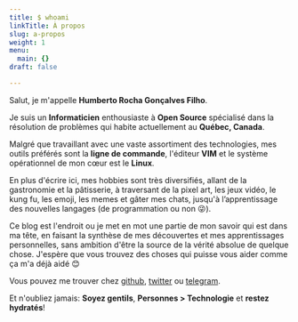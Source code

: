 ```yaml
---
title: $ whoami
linkTitle: À propos
slug: a-propos
weight: 1
menu:
  main: {}
draft: false

---
```

Salut, je m'appelle **Humberto Rocha Gonçalves Filho**.

Je suis un **Informaticien** enthousiaste à **Open Source** spécialisé dans la résolution de problèmes qui habite actuellement au **Québec, Canada**.

Malgré que travaillant avec une vaste assortiment des technologies, mes outils préférés sont la **ligne de commande**, l'éditeur **VIM** et le système opérationnel de mon cœur est le **Linux**.

En plus d'écrire ici, mes hobbies sont très diversifiés, allant de la gastronomie et la pâtisserie, à traversant de la pixel art, les jeux vidéo, le kung fu, les emoji, les memes et gâter mes chats, jusqu'à l’apprentissage des nouvelles langages (de programmation ou non 😜).

Ce blog est l'endroit ou je met en mot une partie de mon savoir qui est dans ma tête, en faisant la synthèse de mes découvertes et mes apprentissages personnelles, sans ambition d'être la source de la vérité absolue de quelque chose. J'espère que vous trouvez des choses qui puisse vous aider comme ça m'a déjà aidé 😊

Vous pouvez me trouver chez [github](https://github.com/humrochagf), [twitter](https://twitter.com/humrochagf) ou [telegram](https://t.me/humrochagf).

Et n'oubliez jamais: **Soyez gentils**, **Personnes > Technologie** et **restez hydratés**!
